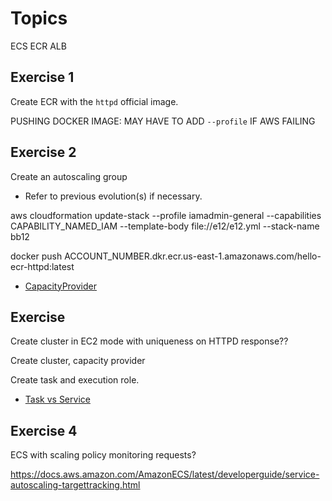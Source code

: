 # Topics

ECS
ECR
ALB


## Exercise 1
Create ECR with the `httpd` official image.

PUSHING DOCKER IMAGE: MAY HAVE TO ADD `--profile` IF AWS FAILING

## Exercise 2
Create an autoscaling group
- Refer to previous evolution(s) if necessary. 

aws cloudformation update-stack --profile iamadmin-general --capabilities CAPABILITY_NAMED_IAM --template-body file://e12/e12.yml --stack-name bb12

docker push ACCOUNT_NUMBER.dkr.ecr.us-east-1.amazonaws.com/hello-ecr-httpd:latest



- [CapacityProvider](https://docs.aws.amazon.com/AWSCloudFormation/latest/UserGuide/aws-resource-ecs-capacityprovider.html)

## Exercise 
Create cluster in EC2 mode with uniqueness on HTTPD response??

Create cluster, capacity provider

Create task and execution role.

- [Task vs Service](https://stackoverflow.com/questions/42960678/)

## Exercise 4  
ECS with scaling policy monitoring requests? 

https://docs.aws.amazon.com/AmazonECS/latest/developerguide/service-autoscaling-targettracking.html